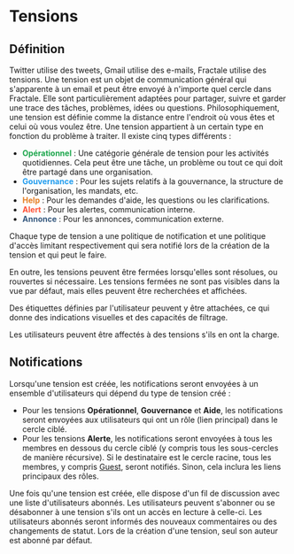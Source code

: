 <style>
g { color: #1ca64c }
b { color: #209cee }
o { color: #e67e22 }
r { color: #ff5338 }
pr { color: #375a7f }
</style>

# Tensions

## Définition

Twitter utilise des tweets, Gmail utilise des e-mails, Fractale utilise des tensions. Une tension est un objet de communication général qui s'apparente à un email et peut être envoyé à n'importe quel cercle dans Fractale. Elle sont particulièrement adaptées pour partager, suivre et garder une trace des tâches, problèmes, idées ou questions.
Philosophiquement, une tension est définie comme la distance entre l'endroit où vous êtes et celui où vous voulez être.
Une tension appartient à un certain type en fonction du problème à traiter. Il existe cinq types différents :

* **<g>Opérationnel</g>** : Une catégorie générale de tension pour les activités quotidiennes. Cela peut être une tâche, un problème ou tout ce qui doit être partagé dans une organisation.
* **<b>Gouvernance</b>** : Pour les sujets relatifs à la gouvernance, la structure de l'organisation, les mandats, etc.
* **<o>Help</o>** : Pour les demandes d'aide, les questions ou les clarifications.
* **<r>Alert</r>** : Pour les alertes, communication interne.
* **<pr>Annonce</pr>** : Pour les annonces, communication externe.

Chaque type de tension a une politique de notification et une politique d'accès limitant respectivement  qui sera notifié lors de la création de la tension et qui peut le faire.

En outre, les tensions peuvent être fermées lorsqu'elles sont résolues, ou rouvertes si nécessaire. Les tensions fermées ne sont pas visibles dans la vue par défaut, mais elles peuvent être recherchées et affichées.

Des étiquettes définies par l'utilisateur peuvent y être attachées, ce qui donne des indications visuelles et des capacités de filtrage.

Les utilisateurs peuvent être affectés à des tensions s'ils en ont la charge.

## Notifications

Lorsqu'une tension est créée, les notifications seront envoyées à un ensemble d'utilisateurs qui dépend du type de tension créé :

- Pour les tensions **Opérationnel**, **Gouvernance** et **Aide**, les notifications seront envoyées aux utilisateurs qui ont un rôle (lien principal) dans le cercle ciblé.
- Pour les tensions **Alerte**, les notifications seront envoyées à tous les membres en dessous du cercle ciblé (y compris tous les sous-cercles de manière récursive). Si le destinataire est le cercle racine, tous les membres, y compris [Guest](/circle/#guest), seront notifiés. Sinon, cela inclura les liens principaux des rôles.

Une fois qu'une tension est créée, elle dispose d'un fil de discussion avec une liste d'utilisateurs abonnés. Les utilisateurs peuvent s'abonner ou se désabonner à une tension s'ils ont un accès en lecture à celle-ci. Les utilisateurs abonnés seront informés des nouveaux commentaires ou des changements de statut. Lors de la création d'une tension, seul son auteur est abonné par défaut.
